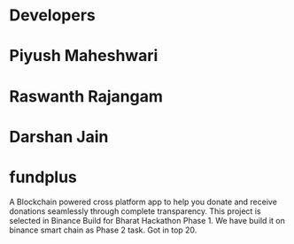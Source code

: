 
# Developers
 # Piyush Maheshwari  
 # Raswanth Rajangam
 # Darshan Jain



# fundplus
A Blockchain powered cross platform app to help you donate and receive donations seamlessly through complete transparency. 
This project is selected in Binance Build for Bharat Hackathon Phase 1. We have build it on binance smart chain as Phase 2 task. Got in top 20. 
